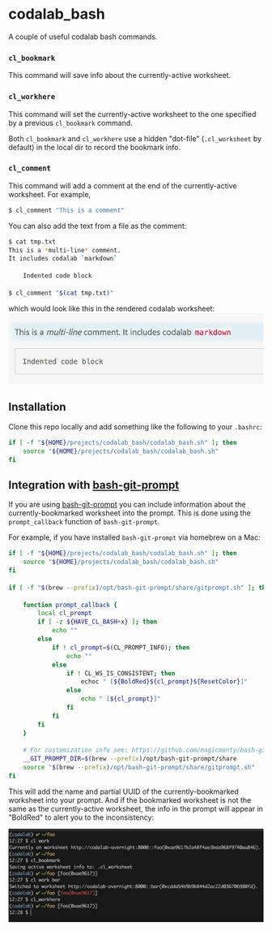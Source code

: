 # codalab_bash
A couple of useful codalab bash commands.

### `cl_bookmark`
This command will save info about the currently-active worksheet.

### `cl_workhere`
This command will set the currently-active worksheet to the one specified by a previous `cl_bookmark` command.

Both `cl_bookmark` and `cl_workhere` use a hidden "dot-file" (`.cl_worksheet` by default) in the
local dir to record the bookmark info.

### `cl_comment`
This command will add a comment at the end of the currently-active worksheet. For example,

``` bash
$ cl_comment "This is a comment"
```

You can also add the text from a file as the comment:

``` bash
$ cat tmp.txt
This is a *multi-line* comment.
It includes codalab `markdown`

    Indented code block

$ cl_comment "$(cat tmp.txt)"
```
which would look like this in the rendered codalab worksheet:
![cl_comment example](cl_comment.png)

## Installation
Clone this repo locally and add something like the following to your `.bashrc`:

``` bash
if [ -f "${HOME}/projects/codalab_bash/codalab_bash.sh" ]; then
    source "${HOME}/projects/codalab_bash/codalab_bash.sh"
fi
```

## Integration with [bash-git-prompt](https://github.com/magicmonty/bash-git-prompt)
If you are using [bash-git-prompt](https://github.com/magicmonty/bash-git-prompt) you can include
information about the currently-bookmarked worksheet into the prompt. This is done using the
`prompt_callback` function of `bash-git-prompt`.

For example, if you have installed `bash-git-prompt` via homebrew on a Mac:

``` bash
if [ -f "${HOME}/projects/codalab_bash/codalab_bash.sh" ]; then
    source "${HOME}/projects/codalab_bash/codalab_bash.sh"
fi

if [ -f "$(brew --prefix)/opt/bash-git-prompt/share/gitprompt.sh" ]; then
    
    function prompt_callback {
        local cl_prompt
        if [ -z ${HAVE_CL_BASH+x} ]; then
            echo ""
        else
            if ! cl_prompt=$(CL_PROMPT_INFO); then
                echo ""
            else
                if ! CL_WS_IS_CONSISTENT; then
                    echoc " [${BoldRed}${cl_prompt}${ResetColor}]"
                else
                    echo " [${cl_prompt}]"
                fi
            fi
        fi
    }
    
    # For customization info see: https://github.com/magicmonty/bash-git-prompt
    __GIT_PROMPT_DIR=$(brew --prefix)/opt/bash-git-prompt/share
    source "$(brew --prefix)/opt/bash-git-prompt/share/gitprompt.sh"
fi
```
This will add the name and partial UUID of the currently-bookmarked worksheet into your prompt. And if the
bookmarked worksheet is not the same as the currently-active worksheet, the info in the prompt will
appear in "BoldRed" to alert you to the inconsistency:

![git prompt example](git_prompt.png)

